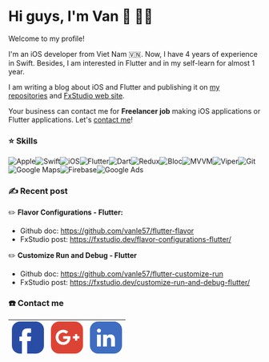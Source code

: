 # Hi guys, I'm Van 👋 :woman_technologist:

Welcome to my profile!

I'm an iOS developer from Viet Nam :vietnam:. Now, I have 4 years of experience in Swift. Besides, I am interested in Flutter and in my self-learn for almost 1 year. 

I am writing a blog about iOS and Flutter and publishing it on [my repositories](https://github.com/vanle57?tab=repositories) and [FxStudio web site](https://fxstudio.dev/).

Your business can contact me for **Freelancer job** making iOS applications or Flutter applications. Let's [contact me](https://github.com/vanle57#phone-contact-me)! 

### :star: Skills

![Apple](https://img.shields.io/badge/-apple-black?style=for-the-badge&logo=apple)![Swift](https://img.shields.io/badge/-Swift-F05138?logo=swift&logoColor=white&style=for-the-badge)![iOS](https://img.shields.io/badge/-iOS-000000?logo=ios&logoColor=white&style=for-the-badge)![Flutter](https://img.shields.io/badge/-Flutter-02569B?logo=flutter&logoColor=white&style=for-the-badge)![Dart](https://img.shields.io/badge/-Dart-0175C2?logo=dart&logoColor=white&style=for-the-badge)![Redux](https://img.shields.io/badge/-Redux-764ABC?logo=redux&logoColor=white&style=for-the-badge)![Bloc](https://img.shields.io/badge/-blOc-brightgreen?logoColor=white&style=for-the-badge)![MVVM](https://img.shields.io/badge/-mvvm-ED1965?logoColor=white&style=for-the-badge)![Viper](https://img.shields.io/badge/-viper-FFAE33?logoColor=white&style=for-the-badge)![Git](https://img.shields.io/badge/-git-F05032?logo=git&logoColor=white&style=for-the-badge)![Google Maps](https://img.shields.io/badge/-google%20maps-4285F4?logoColor=white&style=for-the-badge&logo=google-maps)![Firebase](https://img.shields.io/badge/-firebase-FFCA28?style=for-the-badge&logo=firebase&logoColor=black)![Google Ads](https://img.shields.io/badge/-google%20ads-4285F4?logoColor=white&style=for-the-badge&logo=google-ads)

### :writing_hand: Recent post
:pencil2: **Flavor Configurations - Flutter:**
- Github doc: https://github.com/vanle57/flutter-flavor
- FxStudio post: https://fxstudio.dev/flavor-configurations-flutter/

:pencil2: **Customize Run and Debug - Flutter**
- Github doc: https://github.com/vanle57/flutter-customize-run
- FxStudio post: https://fxstudio.dev/customize-run-and-debug-flutter/

### :phone: Contact me
| [![Facebook](https://github.com/vanle57/flutter-customize-run/blob/main/images/facebook.png)](https://www.facebook.com/van.may.750/) |    [![Gmail](https://github.com/vanle57/flutter-customize-run/blob/main/images/google.png)](mailto:hongvan.571996@gmail.com) |  [![Linkedin](https://github.com/vanle57/flutter-customize-run/blob/main/images/linkedin.png)]()   |
| -------------------------------------------------------------------------------------------------------------------------------------------------------------------------------------------------------------------------------------------------------- | --- | --- |
